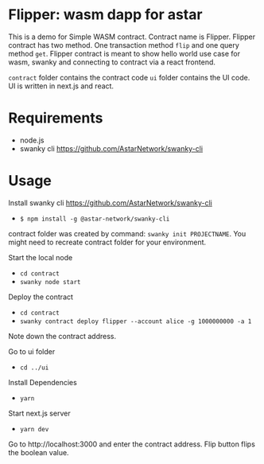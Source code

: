 # Flipper: wasm dapp for astar

This is a demo for Simple WASM contract. Contract name is Flipper. Flipper contract has two method. One transaction method `flip` and one query method `get`. Flipper contract is meant to show hello world use case for wasm, swanky and connecting to contract via a react frontend.

`contract` folder contains the contract code `ui` folder contains the UI code. UI is written in next.js and react.

# Requirements

- node.js
- swanky cli https://github.com/AstarNetwork/swanky-cli

# Usage

Install swanky cli https://github.com/AstarNetwork/swanky-cli
- `$ npm install -g @astar-network/swanky-cli`

contract folder was created by command: `swanky init PROJECTNAME`. You might need to recreate contract folder for your environment.

Start the local node

- `cd contract`
- `swanky node start`

Deploy the contract

- `cd contract`
- `swanky contract deploy flipper --account alice -g 1000000000 -a 1`

Note down the contract address.

Go to ui folder

- `cd ../ui`

Install Dependencies

- `yarn`

Start next.js server

- `yarn dev`

Go to http://localhost:3000 and enter the contract address. Flip button flips the boolean value.